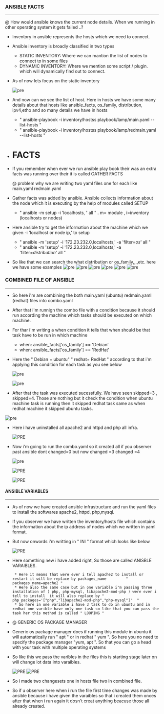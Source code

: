 ### ANSIBLE FACTS
---------------

@ How would ansible knows the current node details. When we running in other operating system it gets failed ..?

* Inventory in ansible represents the hosts which we need to connect.
* Ansible inventory is broadly classified in two types
   * STATIC INVENTORY: Where we can mantion the list of nodes to connect to in some files
   * DYNAMIC INVENTORY: Where we mention some script / plugin. which will dynamically find out to connect.
* As of now lets focus on the static inventory
  
  ![pre](IMAGES/f7.png)

* And now can we see the list of host. Here in hosts we have some many details about that hosts like ansible_facts, os_family, distribution, ipv4,etho and so many details we have in hosts 
    * " ansible-playbook -i inventory/hostss playbook/lamp/main.yaml --list-hosts "
    * " ansible-playbook -i inventory/hostss playbook/lamp/redmain.yaml --list-hosts "
* # FACTS 
* If you remember when ever we run ansible play book their was an extra facts was running over their it is called GATHER FACTS
  
  @ problem why we are writing two yaml files one for each like main.yaml redmain.yaml

* Gather facts was added by ansible. Ansible collects information about the node which it is executing by the help of modules called SETUP
   * " ansible -m setup -i 'localhosts, ' all "   .  m= module , i=inventory (localhosts or nodes)
* Here ansible try to get the information about the machine which we given -i 'localhost or node ip,' to setup
   * " ansible -m 'setup' -i '172.23.232.0,localhosts,' -a 'filter=*os*' all "
   * " ansible -m 'setup' -i '172.23.232.0,localhosts,' -a 'filter=*distribution*' all " 
* So like that we can search the what distribution or os_family,,,,etc. here we have some examples 
    ![pre](IMAGES/F1.png)
    ![pre](IMAGES/F2.png)
    ![pre](IMAGES/F3.png)
    ![pre](IMAGES/F4.png)
    ![pre](IMAGES/F5.png)
    ![pre](IMAGES/F6.png)


### COMBINED FILE OF ANSIBLE
--------------------------------


* So here i'm are combining the both main.yaml (ubuntu) redmain.yaml (redhat) files into combo.yaml 
* After that i'm runnign the combo file with a condition because it should run according the machine which tasks should be executed on which machine.
* For thar i'm writing a when condition it tells that when should be that task have to be run in which machine 
   * when: ansible_facts['os_family'] == 'Debian'
   * when: ansible_facts['os_family'] == 'RedHat'
* Here the " Debian = ubuntu" " redhat= RedHat " according to that i'm applying this condition for each task as you see below
 
  ![pre](IMAGES/C1.png)
 
  ![pre](IMAGES/C2.png)

* After that the task was executed sucessfully. We have seen skipped=3 , skipped=4. Those are nothing but it check the condition when ubuntu machine task is running then it skipped redhat task same as when redhat machine it skipped ubuntu tasks.
  
 ![pre](IMAGES/C3.png)

* Here i have uninstalled all apache2 and httpd and php all infra.
   
   ![PRE](IMAGES/U1.png)

* Now i'm going to run the combo.yaml so it created all if you observer past ansible dont changed=0 but now changed =3 changed =4

  ![pre](IMAGES/C4.png)

  ![PRE](IMAGES/C5.png)

  ![PRE](IMAGES/C6.png)


####  ANSIBLE VARIABLES
----------------------

* As of now we have created ansible infrastructure and run the yaml files to install the softwares apache2, httpd, php,mysql.
* If you observer we have written the inventory/hosts file which contains the information about the ip address of nodes  which  we  written in yaml format.
* But now onwords i'm writting in " INI " format which looks like below 
  
  ![PRE](IMAGES/C7.png)

* Here something new i have added right, So those are called ANISBLE VARAIBLES.

       * Here it means that were ever i tell apache2 to install or restart it will be replace by packages_name         " packages_name=apache2 "
       * Here also the same case but in one variable i'm passing three installation of ( php, php-mysql, libapache2-mod-php ) were ever i tell to install  it will also replace by "  php_packages='["php","libapache2-mod-php","php-mysql"]'  " 
       * So here in one variable i have 3 task to do in ubuntu and in redhat one varible have only one task so like that you can pass the task her this method is called " LOOPING "
  
*  @ GENERIC OS PACKAGE MANAGER

* Generic os package manager does if running this module in ubuntu it will automatically run " apt " or in redhat " yum ". So here you no need to specify the package manager "yum, apt ". So that you can go a head with your task with multiple operating systems
* So like this we pass the varibles in the files this is starting stage later on will change lot data into varaibles.
  

   ![PRE](IMAGES/C8.png)
   ![PRE](IMAGES/C9.png)

* So i made two changesets one in hosts file two in combined file.


* So if u observer here when i run the file first time changes was made by ansible because i have given the varaibles so that i created them onces after that when i run again it dosn't creat anything beacuse those all already created.
  